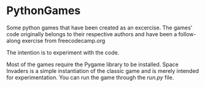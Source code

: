 # PythonGames
Some python games that have been created as an excercise.
The games' code originally belongs to their respective authors and have been a follow-along exercise from freecodecamp.org

The intention is to experiment with the code.

Most of the games require the Pygame library to be installed. Space Invaders is a simple instantiation of the classic game and is merely intended for experimentation. You can run the game through the *run.py* file.
